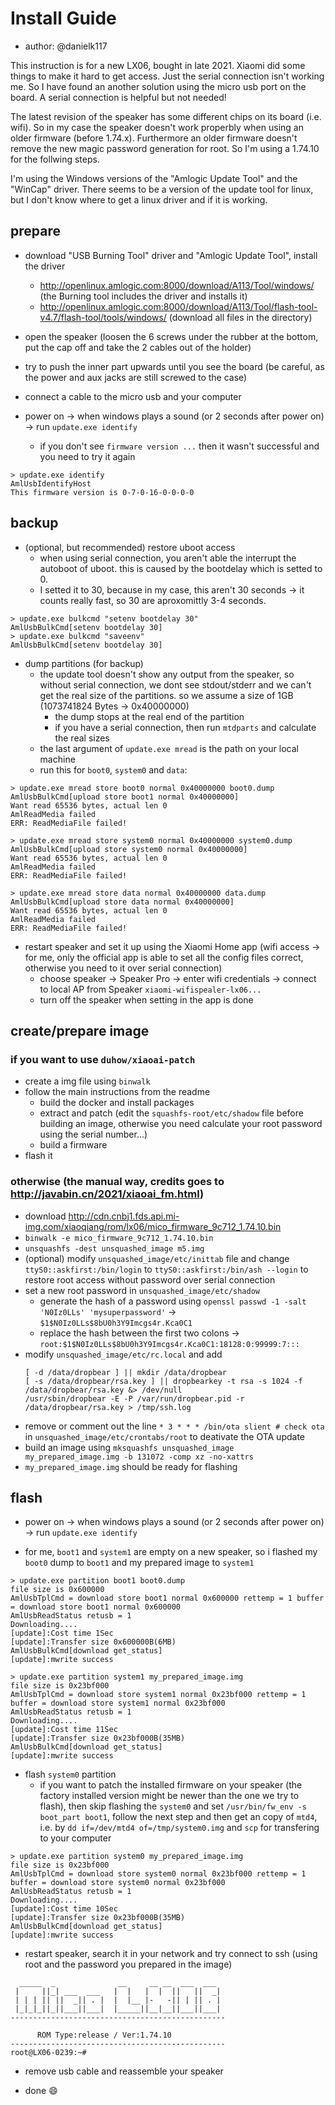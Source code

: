 # Install Guide

- author: @danielk117

This instruction is for a new LX06, bought in late 2021.
Xiaomi did some things to make it hard to get access. Just the serial connection isn't working me.
So I have found an another solution using the micro usb port on the board.
A serial connection is helpful but not needed!

The latest revision of the speaker has some different chips on its board (i.e. wifi).
So in my case the speaker doesn't work properbly when using an older firmware (before 1.74.x).
Furthermore an older firmware doesn't remove the new magic password generation for root.
So I'm using a 1.74.10 for the follwing steps.

I'm using the Windows versions of the "Amlogic Update Tool" and the "WinCap" driver.
There seems to be a version of the update tool for linux, but I don't know where to get a linux driver and if it is working.

## prepare

- download "USB Burning Tool" driver and "Amlogic Update Tool", install the driver
  - http://openlinux.amlogic.com:8000/download/A113/Tool/windows/ (the Burning tool includes the driver and installs it)
  - http://openlinux.amlogic.com:8000/download/A113/Tool/flash-tool-v4.7/flash-tool/tools/windows/ (download all files in the directory)

- open the speaker (loosen the 6 screws under the rubber at the bottom, put the cap off and take the 2 cables out of the holder)

- try to push the inner part upwards until you see the board (be careful, as the power and aux jacks are still screwed to the case)

- connect a cable to the micro usb and your computer

- power on -> when windows plays a sound (or 2 seconds after power on) -> run `update.exe identify`
  - if you don't see `firmware version ...` then it wasn't successful and you need to try it again

```
> update.exe identify
AmlUsbIdentifyHost
This firmware version is 0-7-0-16-0-0-0-0
```

## backup

- (optional, but recommended) restore uboot access
  - when using serial connection, you aren't able the interrupt the autoboot of uboot. this is caused by the bootdelay which is setted to 0.
  - I setted it to 30, because in my case, this aren't 30 seconds -> it counts really fast, so 30 are aproxomittly 3-4 seconds.
```
> update.exe bulkcmd "setenv bootdelay 30"
AmlUsbBulkCmd[setenv bootdelay 30]
> update.exe bulkcmd "saveenv"
AmlUsbBulkCmd[setenv bootdelay 30]
```

- dump partitions (for backup)
  - the update tool doesn't show any output from the speaker, so without serial connection,
  we dont see stdout/stderr and we can't get the real size of the partitions.
  so we assume a size of 1GB (1073741824 Bytes -> 0x40000000)
    - the dump stops at the real end of the partition
    - if you have a serial connection, then run `mtdparts` and calculate the real sizes
  - the last argument of `update.exe mread` is the path on your local machine
  - run this for `boot0`, `system0` and `data`:

```
> update.exe mread store boot0 normal 0x40000000 boot0.dump
AmlUsbBulkCmd[upload store boot1 normal 0x40000000]
Want read 65536 bytes, actual len 0
AmlReadMedia failed
ERR: ReadMediaFile failed!

> update.exe mread store system0 normal 0x40000000 system0.dump
AmlUsbBulkCmd[upload store system0 normal 0x40000000]
Want read 65536 bytes, actual len 0
AmlReadMedia failed
ERR: ReadMediaFile failed!

> update.exe mread store data normal 0x40000000 data.dump
AmlUsbBulkCmd[upload store data normal 0x40000000]
Want read 65536 bytes, actual len 0
AmlReadMedia failed
ERR: ReadMediaFile failed!
```

- restart speaker and set it up using the Xiaomi Home app
  (wifi access -> for me, only the official app is able to set all the config files correct, otherwise you need to it over serial connection)
  - choose speaker -> Speaker Pro -> enter wifi credentials -> connect to local AP from Speaker `xiaomi-wifispealer-lx06...`
  - turn off the speaker when setting in the app is done

## create/prepare image

### if you want to use `duhow/xiaoai-patch`
- create a img file using `binwalk`
- follow the main instructions from the readme
  - build the docker and install packages
  - extract and patch (edit the `squashfs-root/etc/shadow` file before building an image, otherwise you need calculate your root password using the serial number...)
  - build a firmware
- flash it

### otherwise (the manual way, credits goes to http://javabin.cn/2021/xiaoai_fm.html)
- download http://cdn.cnbj1.fds.api.mi-img.com/xiaoqiang/rom/lx06/mico_firmware_9c712_1.74.10.bin
- `binwalk -e mico_firmware_9c712_1.74.10.bin`
- `unsquashfs -dest unsquashed_image m5.img`
- (optional) modify `unsquashed_image/etc/inittab` file and change `ttyS0::askfirst:/bin/login` to `ttyS0::askfirst:/bin/ash --login` to restore root access without password over serial connection
- set a new root password in `unsquashed_image/etc/shadow`
  - generate the hash of a password using `openssl passwd -1 -salt 'N0Iz0LLs' 'mysuperpassword'` -> `$1$N0Iz0LLs$8bU0h3Y9Imcgs4r.Kca0C1`
  - replace the hash between the first two colons -> `root:$1$N0Iz0LLs$8bU0h3Y9Imcgs4r.Kca0C1:18128:0:99999:7:::`
- modify `unsquashed_image/etc/rc.local` and add
  ```
  [ -d /data/dropbear ] || mkdir /data/dropbear
  [ -s /data/dropbear/rsa.key ] || dropbearkey -t rsa -s 1024 -f /data/dropbear/rsa.key &> /dev/null
  /usr/sbin/dropbear -E -P /var/run/dropbear.pid -r /data/dropbear/rsa.key > /tmp/ssh.log
  ```
- remove or comment out the line `* 3 * * * /bin/ota slient # check ota` in `unsquashed_image/etc/crontabs/root` to deativate the OTA update
- build an image using `mksquashfs unsquashed_image my_prepared_image.img -b 131072 -comp xz -no-xattrs`
- `my_prepared_image.img` should be ready for flashing


## flash

- power on -> when windows plays a sound (or 2 seconds after power on) -> run `update.exe identify`

- for me, `boot1` and `system1` are empty on a new speaker, so i flashed my `boot0` dump to `boot1` and my prepared image to `system1`

```
> update.exe partition boot1 boot0.dump
file size is 0x600000
AmlUsbTplCmd = download store boot1 normal 0x600000 rettemp = 1 buffer = download store boot1 normal 0x600000
AmlUsbReadStatus retusb = 1
Downloading....
[update]:Cost time 1Sec
[update]:Transfer size 0x600000B(6MB)
AmlUsbBulkCmd[download get_status]
[update]:mwrite success
```
```
> update.exe partition system1 my_prepared_image.img
file size is 0x23bf000
AmlUsbTplCmd = download store system1 normal 0x23bf000 rettemp = 1 buffer = download store system1 normal 0x23bf000
AmlUsbReadStatus retusb = 1
Downloading....
[update]:Cost time 11Sec
[update]:Transfer size 0x23bf000B(35MB)
AmlUsbBulkCmd[download get_status]
[update]:mwrite success
```

- flash `system0` partition
  - if you want to patch the installed firmware on your speaker (the factory installed version might be newer than the one we try to flash),
  then skip flashing the `system0` and set `/usr/bin/fw_env -s boot_part boot1`,
  follow the next step and then get an copy of `mtd4`, i.e. by `dd if=/dev/mtd4 of=/tmp/system0.img` and `scp` for transfering to your computer

```
> update.exe partition system0 my_prepared_image.img
file size is 0x23bf000
AmlUsbTplCmd = download store system0 normal 0x23bf000 rettemp = 1 buffer = download store system0 normal 0x23bf000
AmlUsbReadStatus retusb = 1
Downloading....
[update]:Cost time 10Sec
[update]:Transfer size 0x23bf000B(35MB)
AmlUsbBulkCmd[download get_status]
[update]:mwrite success
```

- restart speaker, search it in your network and try connect to ssh (using root and the password you prepared in the image)

```
  _____  _              __     __ __  ___  ___
 |     ||_| ___  ___   |  |   |  |  ||   ||  _|
 | | | || ||  _|| . |  |  |__ |-   -|| | || . |
 |_|_|_||_||___||___|  |_____||__|__||___||___|
------------------------------------------------

      ROM Type:release / Ver:1.74.10
------------------------------------------------
root@LX06-0239:~#
```

- remove usb cable and reassemble your speaker

- done 😄
